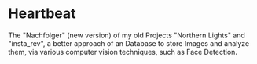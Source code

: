 # Heartbeat

The "Nachfolger" (new version) of my old Projects "Northern Lights" and "insta_rev", a better approach of an Database to store Images and analyze them, via various computer vision techniques, such as Face Detection.